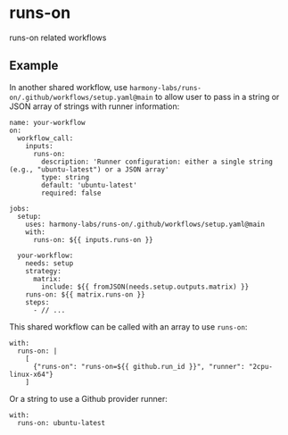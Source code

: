 # runs-on

runs-on related workflows

## Example

In another shared workflow, use `harmony-labs/runs-on/.github/workflows/setup.yaml@main` to allow user to pass in a string or JSON array of strings with runner information:

```
name: your-workflow
on:
  workflow_call:
    inputs:
      runs-on:
        description: 'Runner configuration: either a single string (e.g., "ubuntu-latest") or a JSON array'
        type: string
        default: 'ubuntu-latest'
        required: false

jobs:
  setup:
    uses: harmony-labs/runs-on/.github/workflows/setup.yaml@main
    with:
      runs-on: ${{ inputs.runs-on }}
  
  your-workflow:
    needs: setup
    strategy:
      matrix:
        include: ${{ fromJSON(needs.setup.outputs.matrix) }}
    runs-on: ${{ matrix.runs-on }}
    steps:
      - // ...
```

This shared workflow can be called with an array to use `runs-on`:

```
with:
  runs-on: |
    [
      {"runs-on": "runs-on=${{ github.run_id }}", "runner": "2cpu-linux-x64"}
    ]
```

Or a string to use a Github provider runner:

```
with:
  runs-on: ubuntu-latest
```
